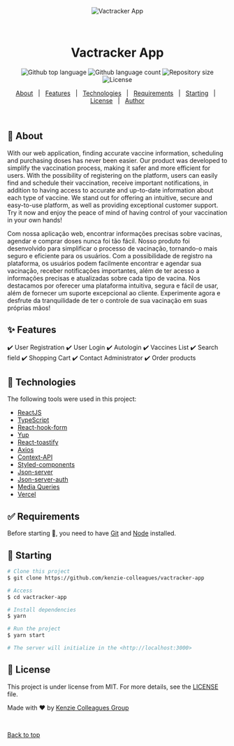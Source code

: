 <div align="center" id="top"> 
  <img src="./.github/app.gif" alt="Vactracker App" />

  &#xa0;

  <!-- <a href="https://vactrackerapp.netlify.app">Demo</a> -->
</div>

<h1 align="center">Vactracker App</h1>

<p align="center">
  <img alt="Github top language" src="https://img.shields.io/github/languages/top/kenzie-colleagues/vactracker-app?color=56BEB8&logo=typescript">

  <img alt="Github language count" src="https://img.shields.io/github/languages/count/kenzie-colleagues/vactracker-app?color=56BEB8">

  <img alt="Repository size" src="https://img.shields.io/github/repo-size/kenzie-colleagues/vactracker-app?color=56BEB8">

  <img alt="License" src="https://img.shields.io/github/license/kenzie-colleagues/vactracker-app?color=56BEB8">

  <!-- <img alt="Github issues" src="https://img.shields.io/github/issues/{{YOUR_GITHUB_USERNAME}}/vactracker-app?color=56BEB8" /> -->

  <!-- <img alt="Github forks" src="https://img.shields.io/github/forks/{{YOUR_GITHUB_USERNAME}}/vactracker-app?color=56BEB8" /> -->

  <!-- <img alt="Github stars" src="https://img.shields.io/github/stars/{{YOUR_GITHUB_USERNAME}}/vactracker-app?color=56BEB8" /> -->
</p>

<!-- Status -->

<!-- <h4 align="center"> 
	🚧  Vactracker App 🚀 Under construction...  🚧
</h4> 

<hr> -->

<p align="center">
  <a href="#dart-about">About</a> &#xa0; | &#xa0; 
  <a href="#sparkles-features">Features</a> &#xa0; | &#xa0;
  <a href="#rocket-technologies">Technologies</a> &#xa0; | &#xa0;
  <a href="#white_check_mark-requirements">Requirements</a> &#xa0; | &#xa0;
  <a href="#checkered_flag-starting">Starting</a> &#xa0; | &#xa0;
  <a href="#memo-license">License</a> &#xa0; | &#xa0;
  <a href="https://github.com/kenzie-colleagues" target="_blank">Author</a>
</p>

<br>

## :dart: About ##

With our web application, finding accurate vaccine information, scheduling and purchasing doses has never been easier. Our product was developed to simplify the vaccination process, making it safer and more efficient for users. With the possibility of registering on the platform, users can easily find and schedule their vaccination, receive important notifications, in addition to having access to accurate and up-to-date information about each type of vaccine. We stand out for offering an intuitive, secure and easy-to-use platform, as well as providing exceptional customer support. Try it now and enjoy the peace of mind of having control of your vaccination in your own hands!

Com nossa aplicação web, encontrar informações precisas sobre vacinas, agendar e comprar doses nunca foi tão fácil. Nosso produto foi desenvolvido para simplificar o processo de vacinação, tornando-o mais seguro e eficiente para os usuários. Com a possibilidade de registro na plataforma, os usuários podem facilmente encontrar e agendar sua vacinação, receber notificações importantes, além de ter acesso a informações precisas e atualizadas sobre cada tipo de vacina. Nos destacamos por oferecer uma plataforma intuitiva, segura e fácil de usar, além de fornecer um suporte excepcional ao cliente. Experimente agora e desfrute da tranquilidade de ter o controle de sua vacinação em suas próprias mãos!

## :sparkles: Features ##

:heavy_check_mark: User Registration
:heavy_check_mark: User Login
:heavy_check_mark: Autologin
:heavy_check_mark: Vaccines List
:heavy_check_mark: Search field 
:heavy_check_mark: Shopping Cart
:heavy_check_mark: Contact Administrator
:heavy_check_mark: Order products

## :rocket: Technologies ##

The following tools were used in this project:

- [ReactJS](https://pt-br.reactjs.org/)
- [TypeScript](https://www.typescriptlang.org/)
- [React-hook-form](https://react-hook-form.com/)
- [Yup](https://www.npmjs.com/package/yup)
- [React-toastify](https://fkhadra.github.io/react-toastify/introduction)
- [Axios](https://axios-http.com/ptbr/docs/intro)
- [Context-API](https://pt-br.reactjs.org/docs/context.html)
- [Styled-components](https://styled-components.com/)
- [Json-server](https://www.npmjs.com/package/json-server)
- [Json-server-auth](https://www.npmjs.com/package/json-server-auth)
- [Media Queries](https://developer.mozilla.org/pt-BR/docs/Web/CSS/Media_Queries/Using_media_queries)
- [Vercel](https://www.vercel.com/)

## :white_check_mark: Requirements ##

Before starting :checkered_flag:, you need to have [Git](https://git-scm.com) and [Node](https://nodejs.org/en/) installed.

## :checkered_flag: Starting ##

```bash
# Clone this project
$ git clone https://github.com/kenzie-colleagues/vactracker-app

# Access
$ cd vactracker-app

# Install dependencies
$ yarn

# Run the project
$ yarn start

# The server will initialize in the <http://localhost:3000>
```

## :memo: License ##

This project is under license from MIT. For more details, see the [LICENSE](license) file.


Made with :heart: by <a href="https://github.com/kenzie-colleagues" target="_blank">Kenzie Colleagues Group</a>

&#xa0;

<a href="#top">Back to top</a>
